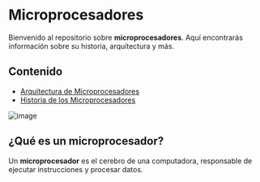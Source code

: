 # Microprocesadores

Bienvenido al repositorio sobre **microprocesadores**. Aquí encontrarás información sobre su historia, arquitectura y más.

## Contenido

- [Arquitectura de Microprocesadores](arquitectura.md)
- [Historia de los Microprocesadores](historia.md)

![image](https://github.com/user-attachments/assets/8d567fb6-eea1-45b5-920c-d42c7405ab7d)

## ¿Qué es un microprocesador?

Un **microprocesador** es el cerebro de una computadora, responsable de ejecutar instrucciones y procesar datos.
